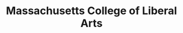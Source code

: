 ---
layout: repo
title: "Massachusetts College of Liberal Arts"
id: 18019
permalink: repos/18019/
---